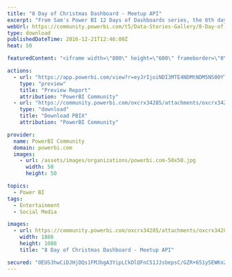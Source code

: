 ```yaml
---
title: "8 Day of Christmas Dashboard - Meetup API"
excerpt: "From Sam's Power BI 12 Days of Dashboards series, the 6th day of dashboards introduces a Meetup.com dashboard that you can use as a Meetup Group"
webUrl: https://community.powerbi.com/t5/Data-Stories-Gallery/8-Day-of-Christmas-Dashboard-Meetup-API/m-p/105150
type: download
publishedDateTime: 2016-12-21T12:46:00Z
heat: 50

featuredContent: "<iframe width=\"800\" height=\"600\" frameborder=\"0\" src=\"https://app.powerbi.com/view?r=eyJrIjoiNDI3MTE4NDMtNDM5NS00YTVmLTgzMDMtYTkzM2E2MTI0ZjgyIiwidCI6IjA4YTBiODI0LTU2ZjktNDk4My1hYzhhLTNmZDM3M2Y2ODQ2NiIsImMiOjF9\"></iframe>"

actions:
  - url: "https://app.powerbi.com/view?r=eyJrIjoiNDI3MTE4NDMtNDM5NS00YTVmLTgzMDMtYTkzM2E2MTI0ZjgyIiwidCI6IjA4YTBiODI0LTU2ZjktNDk4My1hYzhhLTNmZDM3M2Y2ODQ2NiIsImMiOjF9"
    type: "preview"
    title: "Preview Report"
    attribution: "PowerBI Community"
  - url: "https://community.powerbi.com/oxcrx34285/attachments/oxcrx34285/DataStoriesGallery/520/2/PUG_Meetup_EN_no_Key.pbix"
    type: "download"
    title: "Download PBIX"
    attribution: "PowerBI Community"

provider:
  name: PowerBI Community
  domain: powerbi.com
  images:
    - url: /assets/images/organizations/powerbi.com-50x50.jpg
      width: 50
      height: 50

topics:
  - Power BI
tags:
  - Entertainment
  - Social Media

images:
  - url: https://community.powerbi.com/oxcrx34285/attachments/oxcrx34285/DataStoriesGallery/520/1/PBIX_Meetup_EN.JPG
    width: 1886
    height: 1088
    title: "8 Day of Christmas Dashboard - Meetup API"

secured: "OEUS3hwCiDJHjDQs1FMJbgA3YipLCkDlQFnC51JJsbepsC/GZR+651ySEWKnZxaQtX3nUYj2caaj7ps71fhGhnEYFaVfOv6NlrEwKiKLoyxlkp9oAYapwFQrOk6JW1zP7T2DXxb3LIi6RET77ajUW+aEGwpP1iXh4uAlx24BMMlOU68ukFmPSkc1U6BJi2rIES92iC7I/X/Jori8IT7P1Wx4fXUSnUcmkPdZWGIPzTdJpHoN2jBjrWUzLe1WAjK028q92OqxOZ2cp66mc/AVMq6HZyES2P9z2PfqawPQE0bv4UZBw4IQCzFpdpKyLAGTsKc2f2alZkyLDbXwBstmiwMNAtqja00ZrANi2nhOckkA1MrSDfTqM7NiASYgMFlDWTiGsKoWWyjWFdP0vD6Myw==;5CXcdZ5a/TSFQK/gTcqA7Q=="
---
```


